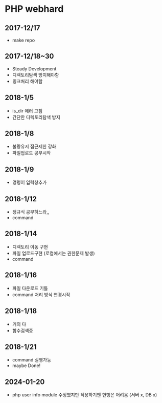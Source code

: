 # PHP webhard
## 2017-12/17
- make repo
## 2017-12/18~30
- Steady Development
- 디렉토리탐색 방지해야함
- 링크처리 해야함

## 2018-1/5
- is_dir 에러 고침
- 간단한 디렉토리탐색 방지
## 2018-1/8
- 불량유저 접근제한 강화
- 파일업로드 공부시작

## 2018-1/9
- 명령어 입력창추가

## 2018-1/12
- 정규식 공부하느라,,
- command  

## 2018-1/14
- 디렉토리 이동 구현
- 파일 업로드구현 (로컬에서는 권한문제 발생)
- command

## 2018-1/16
- 파일 다운로드 기틀
- command 처리 방식 변경시작

## 2018-1/18
- 거의 다
- 함수검색중

## 2018-1/21
- command 실행가능
- maybe Done!

## 2024-01-20
- php user info module 수정했지만 적용하기엔 현행은 어려움 (서버 x, DB x)